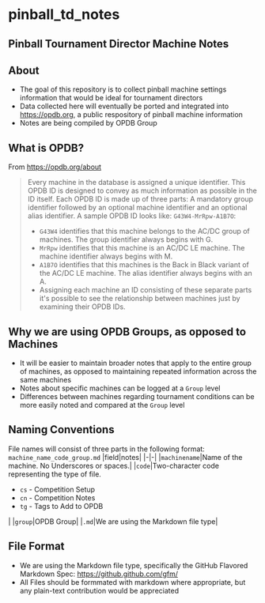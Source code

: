 # pinball_td_notes

## Pinball Tournament Director Machine Notes

## About
* The goal of this repository is to collect pinball machine settings information that would be ideal for tournament directors
* Data collected here will eventually be ported and integrated into https://opdb.org, a public respository of pinball machine information
* Notes are being compiled by OPDB Group

## What is OPDB?
From https://opdb.org/about
>Every machine in the database is assigned a unique identifier. This OPDB ID is designed to convey as much information as possible in the ID itself. Each OPDB ID is made up of three parts: A mandatory group identifier followed by an optional machine identifier and an optional alias identifier. A sample OPDB ID looks like: `G43W4-MrRpw-A1B7O`:
> * `G43W4` identifies that this machine belongs to the AC/DC group of machines. The group identifier always begins with G.
> * `MrRpw` identifies that this machine is an AC/DC LE machine. The machine identifier always begins with M.
> * `A1B7O` identifies that this machines is the Back in Black variant of the AC/DC LE machine. The alias identifier always begins with an A.
> * Assigning each machine an ID consisting of these separate parts it's possible to see the relationship between machines just by examining their OPDB IDs.

## Why we are using OPDB Groups, as opposed to Machines
* It will be easier to maintain broader notes that apply to the entire group of machines, as opposed to maintaining repeated information across the same machines
* Notes about specific machines can be logged at a `Group` level
* Differences between machines regarding tournament conditions can be more easily noted and compared at the `Group` level

## Naming Conventions
File names will consist of three parts in the following format: `machine_name_code_group.md`
|field|notes|
|-|-|
|`machinename`|Name of the machine.  No Underscores or spaces.|
|`code`|Two-character code representing the type of file.<ul><li>`cs` - Competition Setup</li><li>`cn` - Competition Notes</li><li>`tg` - Tags to Add to OPDB</li></ul>|
|`group`|OPDB Group|
|`.md`|We are using the Markdown file type|

## File Format
* We are using the Markdown file type, specifically the GitHub Flavored Markdown Spec: https://github.github.com/gfm/
* All Files should be formmated with markdown where appropriate, but any plain-text contribution would be appreciated 
